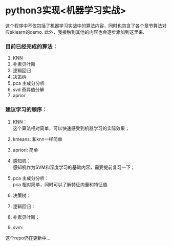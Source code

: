 # python3实现<机器学习实战>
这个程序中不仅包括了机器学习实战中的算法内容，同时也包含了各个章节算法对应sklearn的demo.
此外，我接触到其他的内容也会逐步添加到这里来.

### 目前已经完成的算法：
1. KNN  
2. 朴素贝叶斯  
3. 逻辑回归  
4. 决策树
5. pca 主成分分析  
6. svd 奇异值分解 
7. aprior  

### 建议学习的顺序：
1. KNN：  
 这个算法相对简单，可以快速感受到机器学习的实际效果；
 
2. kmeans:
和knn一样简单

3. apriori:
简单
 
4. 感知机：  
感知机作为SVM和深度学习的基础内容，需要提前复习一下；

5. pca 主成分分析：  
pca 相对简单，同时可以了解特征向量和特征值.

6. 决策树：

7. 逻辑回归：

8. 朴素贝叶斯：

9. svm:

这个repo仍在更新中...

